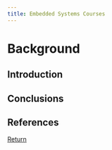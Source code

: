 ```yaml
---
title: Embedded Systems Courses
---
```


# Background

## Introduction

## Conclusions

## References

[Return](/index)
